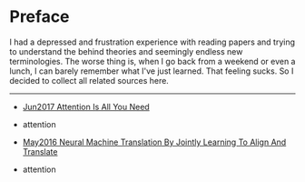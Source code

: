 # Preface

I had a depressed and frustration experience with reading papers and trying to understand the behind theories and seemingly endless new terminologies. The worse thing is, when I go back from a weekend or even a lunch, I can barely remember what I've just learned. That feeling sucks. So I decided to collect all related sources here.

---

- [Jun2017 Attention Is All You Need](notes/attention-is-all-you-need.md)
 - attention

- [May2016 Neural Machine Translation By Jointly Learning To Align And Translate](notes/neural-machine-translation-by-jointly-learning-to-align-and-translate.md)
 - attention